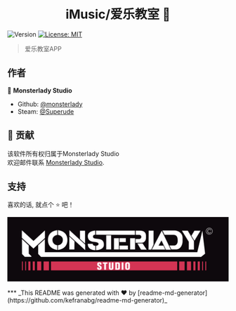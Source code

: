<h1 align="center">iMusic/爱乐教室 👋</h1>
<p>
  <img alt="Version" src="https://img.shields.io/badge/version-v1.1.0-blue.svg?cacheSeconds=2592000" />
  <a href="#" target="_blank">
    <img alt="License: MIT" src="https://img.shields.io/badge/License-MIT-yellow.svg" />
  </a>
</p>

> 爱乐教室APP

## 作者

👤 **Monsterlady Studio**
* Github: [@monsterlady](https://github.com/monsterlady)
* Steam: [@Superude](https://steamcommunity.com/id/381727/)

## 🤝 贡献

该软件所有权归属于Monsterlady Studio<br />欢迎邮件联系 [Monsterlady Studio](mailto:monsterladystudio@hotmail.com). 

## 支持

喜欢的话, 就点个 ⭐️ 吧！
<p align="center">
  <img src="https://raw.githubusercontent.com/Monsterlady-Studio/iMusic-release/master/m%E5%AE%9A%E7%A8%BF1.svg">
</p>
***
_This README was generated with ❤️ by [readme-md-generator](https://github.com/kefranabg/readme-md-generator)_
